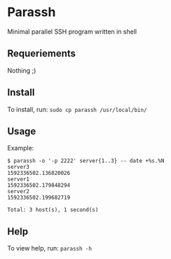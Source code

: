 # Parassh

Minimal parallel SSH program written in shell

## Requeriements

Nothing ;) 

## Install

To install, run: `sudo cp parassh /usr/local/bin/`

## Usage

Example:
```
$ parassh -o '-p 2222' server{1..3} -- date +%s.%N
server3
1592336502.136820026
server1
1592336502.179848294
server2
1592336502.199682719

Total: 3 host(s), 1 second(s)
```

## Help 

To view help, run: `parassh -h`
